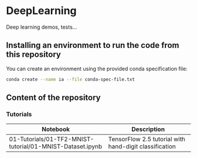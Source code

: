 # DeepLearning
Deep learning demos, tests...

## Installing an environment to run the code from this repository

You can create an environment using the provided conda specification file:

```sh
conda create --name ia --file conda-spec-file.txt
```

## Content of the repository

### Tutorials

Notebook                                                               | Description
-----------------------------------------------------------------------|-----------------
01-Tutorials/01-TF2-MNIST-tutorial/01-MNIST-Dataset.ipynb              | TensorFlow 2.5 tutorial with hand-digit classification




